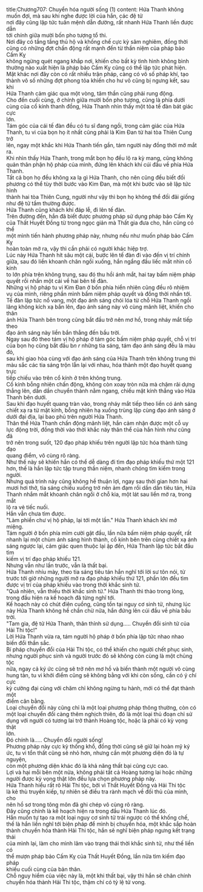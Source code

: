 title:Chương707: Chuyển hóa người sống (1)
content:
Hứa Thanh không muốn đợi, mà sau khi nghe được lời của hắn, các đệ tử<br>nơi đây cũng lập tức tuân mệnh dẫn đường, rất nhanh Hứa Thanh liền được dẫn<br>tới chính giữa mười bốn pho tượng tổ thi.<br>Nơi đây có tầng tầng thủ hộ và khống chế cực kỳ sâm nghiêm, đồng thời<br>cũng có những đợt chấn động rất mạnh đến từ thần niệm của pháp bảo Cấm Kỵ<br>không ngừng quét ngang khắp nơi, khiến cho bất kỳ tình hình không bình<br>thường nào xuất hiện là pháp bảo Cấm Kỵ cũng có thể lập tức phát hiện.<br>Mặt khác nơi đây còn có rất nhiều trận pháp, càng có vô số pháp khí, tạo<br>thành vô số những đợt phong tỏa khiến cho hư vô cũng bị ngưng kết, sau khi<br>Hứa Thanh cảm giác qua một vòng, tâm thần cũng phải rung động.<br>Cho đến cuối cùng, ở chính giữa mười bốn pho tượng, cũng là phía dưới<br>cùng của cổ kính thanh đồng, Hứa Thanh nhìn thấy một tòa tế đàn bát giác cực<br>lớn.<br>Tám góc của cái tế đàn đều có tu sĩ đang ngồi, trong cảm giác của Hứa<br>Thanh, tu vi của bọn họ ít nhất cũng phải là Kim Đan từ hai tòa Thiên Cung trở<br>lên, ngay một khắc khi Hứa Thanh tiến gần, tám người này đồng thời mở mắt<br>ra.<br>Khi nhìn thấy Hứa Thanh, trong mắt bọn họ đều lộ ra kỳ mang, cũng không<br>quản thân phận hộ pháp của mình, đứng lên khách khí cúi đầu về phía Hứa<br>Thanh.<br>Tất cả bọn họ đều không xa lạ gì Hứa Thanh, cho nên cũng đều biết đối<br>phương có thể tùy thời bước vào Kim Đan, mà một khi bước vào sẽ lập tức hình<br>thành hai tòa Thiên Cung, người như vậy thì bọn họ không thể đối đãi giống<br>như đệ tử tầm thường được.<br>Hứa Thanh cũng khách khí đáp lễ, đi lên tế đàn.<br>Trên đường đến, hắn đã biết được phương pháp sử dụng pháp bảo Cấm Kỵ<br>của Thất Huyết Đồng từ trong ngọc giản mà Thất gia đưa cho, hắn cũng có thể<br>một mình tiến hành phương pháp này, nhưng nếu như muốn pháp bảo Cấm Kỵ<br>hoàn toàn mở ra, vậy thì cần phải có người khác hiệp trợ.<br>Lúc này Hứa Thanh hít sâu một cái, bước lên tế đàn đi vào đến vị trí chính<br>giữa, sau đó liền khoanh chân ngồi xuống, hắn ngẩng đầu liếc mắt nhìn cổ kính<br>to lớn phía trên không trung, sau đó thu hồi ánh mắt, hai tay bấm niệm pháp<br>quyết rồi nhấn một cái về hai bên tế đàn.<br>Những vị hộ pháp tu vi Kim Đan ở bốn phía hiển nhiên cũng đều rõ nhiệm<br>vụ của mình, riêng phần mình bấm niệm pháp quyết và đồng thời nhấn tới.<br>Tế đàn lập tức nổ vang, một đạo ánh sáng chói lóa từ chỗ Hứa Thanh ngồi<br>lăng không kích xạ bắn lên, đạo ánh sáng này vô cùng mãnh liệt, khiến cho thân<br>ảnh Hứa Thanh bên trong cũng bắt đầu trở nên mơ hồ, trong nháy mắt tiếp theo<br>đạo ánh sáng này liền bắn thẳng đến bầu trời.<br>Ngay sau đó theo tám vị hộ pháp ở tám góc bấm niệm pháp quyết, chỗ vị trí<br>của bọn họ cũng bắt đầu b*n r* những tia sáng, tám đạo ánh sáng đều là màu đỏ,<br>sau khi giao hòa cùng với đạo ánh sáng của Hứa Thanh trên không trung thì<br>màu sắc các tia sáng trộn lẫn lại với nhau, hóa thành một đạo huyết quang trực<br>tiếp chiếu vào trên cổ kính ở trên không trung.<br>Cổ kính bỗng nhiên chấn động, không còn xoay tròn nữa mà chậm rãi dựng<br>thẳng lên, dần dần chuyển thành nằm ngang, chiếu mặt kính thẳng vào Hứa<br>Thanh bên dưới.<br>Sau khi đạo huyết quang tràn vào, trong nháy mắt tiếp theo liền có ánh sáng<br>chiết xạ ra từ mặt kính, bỗng nhiên hạ xuống trùng lặp cùng đạo ánh sáng ở<br>dưới đại địa, lại bao phủ trên người Hứa Thanh.<br>Thân thể Hứa Thanh chấn động mãnh liệt, hắn cảm nhận được một cỗ uy<br>lực động trời, đồng thời vào thời khắc này thân thể của hắn hình như cũng đã<br>trở nên trong suốt, 120 đạo pháp khiếu trên người lập tức hóa thành từng đạo<br>quang điểm, vô cùng rõ ràng.<br>Như thế này sẽ khiến hắn có thể dễ dàng đi tìm đạo pháp khiếu thứ một 121<br>hơn, thế là hắn lập tức tập trung thần niệm, nhanh chóng tìm kiếm trong người.<br>Nhưng quá trình này cũng không hề thuận lợi, ngay sau thời gian hơn hai<br>mươi hơi thở, tia sáng chiếu xuống trở nên ảm đạm rồi dần dần tiêu tán, Hứa<br>Thanh nhắm mắt khoanh chân ngồi ở chỗ kia, một lát sau liền mở ra, trong mắt<br>lộ ra vẻ tiếc nuối.<br>Hắn vẫn chưa tìm được.<br>"Làm phiền chư vị hộ pháp, lại tới một lần." Hứa Thanh khách khí mở<br>miệng.<br>Tám người ở bốn phía mỉm cười gật đầu, lần nữa bấm niệm pháp quyết, rất<br>nhanh lại một chùm ánh sáng hình thành, cổ kính bên trên cũng chiết xạ ánh<br>sáng ngược lại, cảm giác quen thuộc lại ập đến, Hứa Thanh lập tức bắt đầu tìm<br>kiếm vị trí đạo pháp khiếu 121.<br>Nhưng vẫn như lần trước, vẫn là thất bại.<br>Hứa Thanh nhíu mày, theo tia sáng tiêu tán hắn nghĩ tới lời sư tôn nói, từ<br>trước tới giờ những người mở ra đạo pháp khiếu thứ 121, phần lớn đều tìm<br>được vị trí của pháp khiếu vào trong thời khắc sinh tử.<br>"Quả nhiên, vẫn thiếu thời khắc sinh tử." Hứa Thanh thì thào trong lòng,<br>trong đầu hiện ra kế hoạch đã từng nghĩ tới.<br>Kế hoạch này có chút điên cuồng, cũng tồn tại nguy cơ sinh tử, nhưng lúc<br>này Hứa Thanh không hề chần chừ nữa, hắn đứng lên cúi đầu về phía bầu trời.<br>"Tam gia, đệ tử Hứa Thanh, thân thỉnh sử dụng..... Chuyển đổi sinh tử của<br>Hải Thi tộc!"<br>Lời Hứa Thanh vừa ra, tám người hộ pháp ở bốn phía lập tức nhao nhao<br>biến đổi thần sắc.<br>Bí pháp chuyển đổi của Hải Thi tộc, có thể khiến cho người chết phục sinh,<br>nhưng người phục sinh và người trước đó sẽ không còn cùng là một chủng tộc<br>nữa, ngay cả ký ức cũng sẽ trở nên mơ hồ và biến thành một người vô cùng<br>hung tàn, tu vi khởi điểm cũng sẽ không bằng với khi còn sống, cần có ý chí cực<br>kỳ cường đại cùng với chăm chỉ không ngừng tu hành, mới có thể đạt thành một<br>điểm cân bằng.<br>Loại chuyển đổi này cũng chỉ là một loại phương pháp thông thường, còn có<br>một loại chuyển đổi càng thêm nghịch thiên, đó là một loại thủ đoạn chỉ sử<br>dụng với người có tương lai trở thành Hoàng tộc, hoặc là phải có kỳ vọng thật<br>lớn.<br>Đó chính là..... Chuyển đổi người sống!<br>Phương pháp này cực kỳ thống khổ, đồng thời cũng sẽ giữ lại hoàn mỹ ký<br>ức, tu vi tổn thất cũng sẽ nhỏ hơn, nhưng cần một phương diện đó là tự nguyện,<br>còn một phương diện khác đó là khả năng thất bại cũng cực cao.<br>Lợi và hại mỗi bên một nửa, không phải tất cả Hoàng tương lai hoặc những<br>người được kỳ vọng thật lớn đều lựa chọn phương pháp này.<br>Hứa Thanh hiểu rất rõ Hải Thi tộc, bởi vì Thất Huyết Đồng và Hải Thi tộc<br>là kẻ thù truyền kiếp, tự nhiên sẽ điều tra rành mạch về đối thủ của mình, cho<br>nên hồ sơ trong tông môn đã ghi chép vô cùng rõ ràng.<br>Đây cũng chính là kế hoạch hiện ra trong đầu Hứa Thanh lúc đó.<br>Hắn muốn tự tạo ra một loại nguy cơ sinh tử trái ngược có thể khống chế,<br>thế là hắn liền nghĩ tới biện pháp để mình bị chuyển hóa, một khắc sắp hoàn<br>thành chuyển hóa thành Hải Thi tộc, hắn sẽ nghĩ biện pháp ngưng kết trạng thái<br>của mình lại, làm cho mình lâm vào trạng thái thời khắc sinh tử, như thế liền có<br>thể mượn pháp bảo Cấm Kỵ của Thất Huyết Đồng, lần nữa tìm kiếm đạo pháp<br>khiếu cuối cùng của bản thân.<br>Chỗ nguy hiểm của việc này là, một khi thất bại, vậy thì hắn sẽ chân chính<br>chuyển hóa thành Hải Thi tộc, thậm chí có tỷ lệ tử vong.